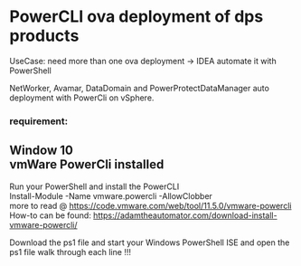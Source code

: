 # PowerCLI ova deployment of dps products
UseCase: need more than one ova deployment -> IDEA automate it with PowerShell

NetWorker, Avamar, DataDomain and PowerProtectDataManager auto deployment with PowerCli on vSphere.   

### requirement:    
Window 10  
vmWare PowerCli installed    
-----
Run your PowerShell and install the PowerCLI  
Install-Module -Name vmware.powercli -AllowClobber  
more to read @ https://code.vmware.com/web/tool/11.5.0/vmware-powercli
How-to can be found: https://adamtheautomator.com/download-install-vmware-powercli/

Download the ps1 file and start your Windows PowerShell ISE and open the ps1 file
walk through each line !!!
